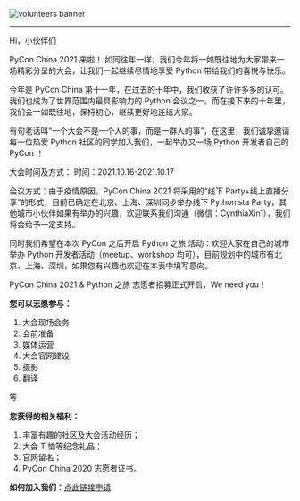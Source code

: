 ![volunteers banner](/2021/assets/images/volunteers_banner.jpg)

---

Hi，小伙伴们

PyCon China 2021 来啦！
如同往年一样，我们今年将一如既往地为大家带来一场精彩分呈的大会，让我们一起继续尽情地享受 Python 带给我们的喜悦与快乐。

今年是 PyCon China 第十一年，在过去的十年中，我们收获了许许多多的认可。我们也成为了世界范围内最具影响力的 Python 会议之一。而在接下来的十年里，我们会一如既往地，保持初心，继续更好地连结大家。

有句老话叫“一个大会不是一个人的事，而是一群人的事”，在这里，我们诚挚邀请每一位热爱 Python 社区的同学加入我们，一起举办又一场 Python 开发者自己的 PyCon ！

大会时间及方式：
时间：2021.10.16-2021.10.17

会议方式：由于疫情原因，PyCon China 2021 将采用的“线下 Party+线上直播分享”的形式，目前已确定在北京、上海、深圳同步举办线下 Pythonista Party，其他城市小伙伴如果有举办的兴趣，欢迎联系我们沟通（微信：CynthiaXin1），我们将会给予一定支持。

同时我们希望在本次 PyCon 之后开启 Python 之旅 活动：欢迎大家在自己的城市举办 Python 开发者活动（meetup、workshop 均可），目前规划中的城市有北京、上海、深圳，如果您有兴趣也欢迎在本表中填写意向。

PyCon China 2021 & Python 之旅 志愿者招募正式开启，We need you！

**您可以志愿参与：**

1. 大会现场会务
2. 会前准备
3. 媒体运营
4. 大会官网建设
5. 摄影
6. 翻译

等

**您获得的相关福利：**

1. 丰富有趣的社区及大会活动经历；
2. 大会 T 恤等纪念礼品；
3. 官网留名；
4. PyCon China 2020 志愿者证书。

**如何加入我们：**[点此链接申请](https://jinshuju.net/f/TNFeKL)
